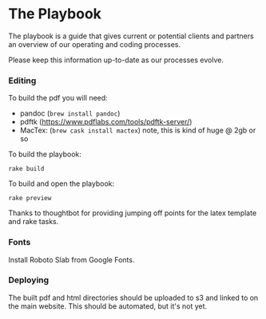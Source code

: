 # The Playbook
The playbook is a guide that gives current or potential clients and partners an overview of our operating and coding processes.

Please keep this information up-to-date as our processes evolve.

### Editing
To build the pdf you will need:
- pandoc (`brew install pandoc`)
- pdftk (https://www.pdflabs.com/tools/pdftk-server/)
- MacTex: (`brew cask install mactex`) note, this is kind of huge @ 2gb or so

To build the playbook:

```shell
rake build
```

To build and open the playbook:

```shell
rake preview
```

Thanks to thoughtbot for providing jumping off points for the latex template and rake tasks.

### Fonts
Install Roboto Slab from Google Fonts.

### Deploying
The built pdf and html directories should be uploaded to s3 and linked to on the main website. This should be automated, but it's not yet.
